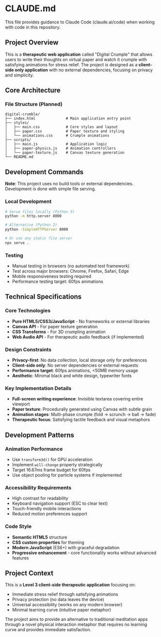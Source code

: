 # CLAUDE.md

This file provides guidance to Claude Code (claude.ai/code) when working with code in this repository.

## Project Overview

This is a **therapeutic web application** called "Digital Crumple" that allows users to write their thoughts on virtual paper and watch it crumple with satisfying animations for stress relief. The project is designed as a **client-side only application** with no external dependencies, focusing on privacy and simplicity.

## Core Architecture

### File Structure (Planned)
```
digital-crumble/
├── index.html              # Main application entry point
├── styles/
│   ├── main.css            # Core styles and layout
│   ├── paper.css           # Paper texture and styling
│   └── animations.css      # Crumple animations
├── scripts/
│   ├── main.js             # Application logic
│   ├── paper-physics.js    # Animation controllers
│   └── paper-texture.js    # Canvas texture generation
└── README.md
```

## Development Commands

**Note**: This project uses no build tools or external dependencies. Development is done with simple file serving.

### Local Development
```bash
# Serve files locally (Python 3)
python -m http.server 8000

# Alternative (Python 2)
python -SimpleHTTPServer 8000

# Or use any static file server
npx serve .
```

### Testing
- Manual testing in browsers (no automated test framework)
- Test across major browsers: Chrome, Firefox, Safari, Edge
- Mobile responsiveness testing required
- Performance testing target: 60fps animations

## Technical Specifications

### Core Technologies
- **Pure HTML5/CSS3/JavaScript** - No frameworks or external libraries
- **Canvas API** - For paper texture generation
- **CSS Transforms** - For 3D crumpling animation
- **Web Audio API** - For therapeutic audio feedback (if implemented)

### Design Constraints
- **Privacy-first**: No data collection, local storage only for preferences
- **Client-side only**: No server dependencies or external requests
- **Performance target**: 60fps animations, <50MB memory usage
- **Aesthetic**: Minimal black and white design, typewriter fonts

### Key Implementation Details
- **Full-screen writing experience**: Invisible textarea covering entire viewport
- **Paper texture**: Procedurally generated using Canvas with subtle grain
- **Animation stages**: Multi-phase crumple (fold → scrunch → ball → fade)
- **Therapeutic focus**: Satisfying tactile feedback and visual metaphors

## Development Patterns

### Animation Performance
- Use `transform3d()` for GPU acceleration
- Implement `will-change` property strategically
- Target 16.67ms frame budget for 60fps
- Use object pooling for particle systems if implemented

### Accessibility Requirements
- High contrast for readability
- Keyboard navigation support (ESC to clear text)
- Touch-friendly mobile interactions
- Reduced motion preferences support

### Code Style
- **Semantic HTML5** structure
- **CSS custom properties** for theming
- **Modern JavaScript** (ES6+) with graceful degradation
- **Progressive enhancement** - core functionality works without advanced features

## Project Context

This is a **Level 3 client-side therapeutic application** focusing on:
- Immediate stress relief through satisfying animations
- Privacy protection (no data leaves the device)
- Universal accessibility (works on any modern browser)
- Minimal learning curve (intuitive paper metaphor)

The project aims to provide an alternative to traditional meditation apps through a novel physical interaction metaphor that requires no learning curve and provides immediate satisfaction.